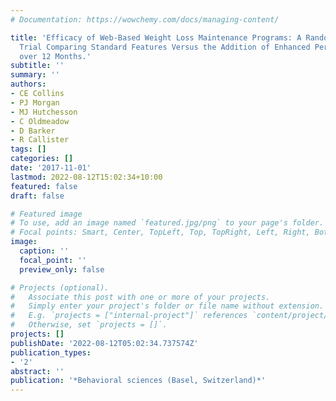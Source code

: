 ```yaml
---
# Documentation: https://wowchemy.com/docs/managing-content/

title: 'Efficacy of Web-Based Weight Loss Maintenance Programs: A Randomized Controlled
  Trial Comparing Standard Features Versus the Addition of Enhanced Personalized Feedback
  over 12 Months.'
subtitle: ''
summary: ''
authors:
- CE Collins
- PJ Morgan
- MJ Hutchesson
- C Oldmeadow
- D Barker
- R Callister
tags: []
categories: []
date: '2017-11-01'
lastmod: 2022-08-12T15:02:34+10:00
featured: false
draft: false

# Featured image
# To use, add an image named `featured.jpg/png` to your page's folder.
# Focal points: Smart, Center, TopLeft, Top, TopRight, Left, Right, BottomLeft, Bottom, BottomRight.
image:
  caption: ''
  focal_point: ''
  preview_only: false

# Projects (optional).
#   Associate this post with one or more of your projects.
#   Simply enter your project's folder or file name without extension.
#   E.g. `projects = ["internal-project"]` references `content/project/deep-learning/index.md`.
#   Otherwise, set `projects = []`.
projects: []
publishDate: '2022-08-12T05:02:34.737574Z'
publication_types:
- '2'
abstract: ''
publication: '*Behavioral sciences (Basel, Switzerland)*'
---
```

